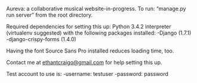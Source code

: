 Aureva: a collaborative musical website-in-progress.
To run: “manage.py run server” from the root directory.

Required dependencies for setting this up:
Python 3.4.2 interpreter (virtualenv suggested) with the following packages installed:
    -Django (1.7.1)
    -django-crispy-forms (1.4.0)

Having the font Source Sans Pro installed reduces loading time, too.

Contact me at ethantcraigo@gmail.com for help setting this up.

Test account to use is:
    -username: testuser
    -password: password